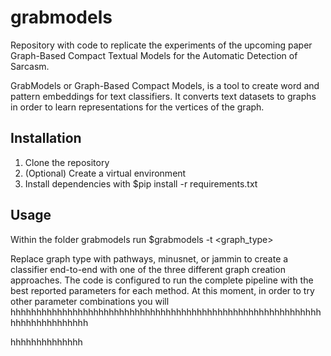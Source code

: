 # grabmodels
Repository with code to replicate the experiments of the upcoming paper Graph-Based Compact Textual Models for the Automatic Detection of Sarcasm.

GrabModels or Graph-Based Compact Models, is a tool to create word and pattern embeddings for text classifiers. It converts text datasets to graphs in order to learn representations for the vertices of the graph.

## Installation

1. Clone the repository
1. (Optional) Create a virtual environment
1. Install dependencies with $pip install -r requirements.txt

## Usage

Within the folder grabmodels run
$grabmodels -t <graph_type>

Replace graph type with pathways, minusnet, or jammin to create a classifier end-to-end with one of the three different graph creation approaches.
The code is configured to run the complete pipeline with the best reported parameters for each method. At this moment, in order to try other parameter 
combinations you will hhhhhhhhhhhhhhhhhhhhhhhhhhhhhhhhhhhhhhhhhhhhhhhhhhhhhhhhhhhhhhhhhhhhhhhhhhh

hhhhhhhhhhhhhh
